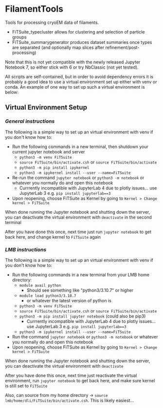 # FilamentTools
 Tools for processing cryoEM data of filaments. 
 - FiTSuite_typecluster allows for clustering and selection of particle groups
 - FiTSuite_summarygenerator produces dataset summaries once types are separated (and optionally map slices after refinement/post-processing)

Note that this is not yet compatible with the newly released Jupyter Notebook 7, so either stick with 6 or try NbClassic (not yet tested). 

All scripts are self-contained, but in order to avoid dependency errors it is probably a good idea to use a virtual environment set up either with venv or conda. An example of one way to set up such a virtual environment is below:


## Virtual Environment Setup
### *General instructions*
The following is a simple way to set up an virtual environment with venv if you don't know how to:
- Run the following commands in a new terminal, then shutdown your current jupyter notebook and server
    - `python3 -m venv FiTSuite`
    - `source FiTSuite/bin/activate.csh` or `source FiTSuite/bin/activate`
    - `python3 -m pip install ipykernel`
    - `python3 -m ipykernel install --user --name=FiTSuite`
- Re-run the command `jupyter notebook` or `python3 -m notebook` or whatever you normally do and open this notebook
    - Currrently incompatible with JupyterLab 4 due to plotly issues... use JupyterLab 3 e.g. `pip install jupyterlab==3`
- Upon reopening, choose FiTSuite as Kernel by going to `Kernel > Change kernel > FiTSuite`

When done running the Jupyter notebook and shutting down the server, you can deactivate the virtual environment with `deactivate` in the second terminal

After you have done this once, next time just run `jupyter notebook` to get back here, and change kernel to `FiTSuite` again

### *LMB instructions*
The following is a simple way to set up an virtual environment with venv if you don't know how to:
- Run the following commands in a new terminal from your LMB home directory:
    - `module avail python`
        - Should see something like "python3/3.10.7" or higher
    - `module load python3/3.10.7` 
        - or whatever the latest version of python is
    - `python3 -m venv FiTSuite`
    - `source FiTSuite/bin/activate.csh` or `source FiTSuite/bin/activate`
    - `python3 -m pip install jupyter notebook` (could also be pip3)
        - Currrently incompatible with JupyterLab 4 due to plotly issues... use JupyterLab 3 e.g. `pip install jupyterlab==3`        
    - `python3 -m ipykernel install --user --name=FiTSuite`
- Run the command `jupyter notebook` or `python3 -m notebook` or whatever you normally do and open this notebook
- Upon reopening, choose FiTSuite as Kernel by going to `Kernel > Change kernel > FiTSuite`

When done running the Jupyter notebook and shutting down the server, you can deactivate the virtual environment with `deactivate`

After you have done this once, next time just reactivate the virtual environment, run `jupyter notebook` to get back here, and make sure kernel is still set to `FiTSuite`

Also, can source from my home directory -> `source lmb/home/dli/FiTSuite/bin/activate.csh`. This is likely easiest...
